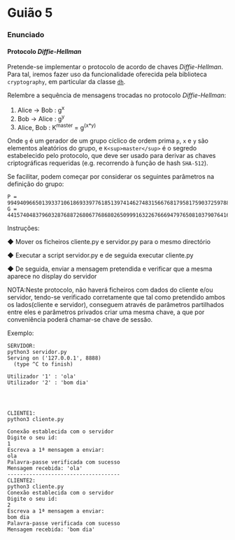 # Guião 5
### Enunciado
#### Protocolo *Diffie-Hellman*

Pretende-se implementar o protocolo de acordo de chaves *Diffie-Hellman*. Para tal,
iremos fazer uso da funcionalidade oferecida pela biblioteca `cryptography`, em particular
da classe [`dh`](https://cryptography.io/en/latest/hazmat/primitives/asymmetric/dh/).

Relembre a sequência de mensagens trocadas no protocolo *Diffie-Hellman*:

 1. Alice → Bob : g<sup>x</sup>
 1. Bob → Alice : g<sup>y</sup>
 1. Alice, Bob : K<sup>master</sup> = g<sup>(x*y)</sup>

Onde `g` é um gerador de um grupo cíclico de ordem prima `p`, `x` e `y` são elementos aleatórios do grupo, e `K<sup>master</sup>` é o segredo estabelecido pelo protocolo, que deve ser usado para derivar as chaves criptográficas requeridas (e.g. recorrendo à função de hash `SHA-512`). 

Se facilitar, podem começar por considerar os seguintes parâmetros na definição do grupo:

```
P = 99494096650139337106186933977618513974146274831566768179581759037259788798151499814653951492724365471316253651463342255785311748602922458795201382445323499931625451272600173180136123245441204133515800495917242011863558721723303661523372572477211620144038809673692512025566673746993593384600667047373692203583
G = 44157404837960328768872680677686802650999163226766694797650810379076416463147265401084491113667624054557335394761604876882446924929840681990106974314935015501571333024773172440352475358750668213444607353872754650805031912866692119819377041901642732455911509867728218394542745330014071040326856846990119719675
```


Instruções:

◆ Mover os ficheiros cliente.py e servidor.py para o mesmo directório 

◆ Executar a script servidor.py e de seguida executar cliente.py

◆ De seguida, enviar a mensagem pretendida e verificar que a mesma aparece no display do servidor

NOTA:Neste protocolo, não haverá ficheiros com dados do cliente e/ou servidor, tendo-se verificado corretamente que tal como pretendido ambos os lados(cliente e servidor), conseguem através de parâmetros partilhados entre eles e parâmetros privados criar uma mesma chave, a que por conveniência poderá chamar-se chave de sessão.

Exemplo:

```
SERVIDOR:
python3 servidor.py
Serving on ('127.0.0.1', 8888)
  (type ^C to finish)

Utilizador '1' : 'ola'
Utilizador '2' : 'bom dia'




CLIENTE1:
python3 cliente.py

Conexão establecida com o servidor
Digite o seu id:
1
Escreva a 1ª mensagem a enviar:
ola 
Palavra-passe verificada com sucesso
Mensagem recebida: 'ola'
------------------------------------
CLIENTE2:
python3 cliente.py
Conexão establecida com o servidor
Digite o seu id:
2
Escreva a 1ª mensagem a enviar:
bom dia
Palavra-passe verificada com sucesso
Mensagem recebida: 'bom dia'
```
